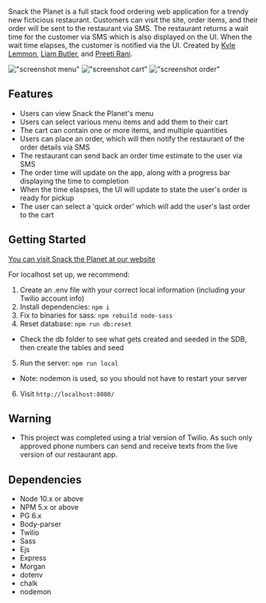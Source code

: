 Snack the Planet is a full stack food ordering web application for a trendy new ficticious restaurant. Customers can visit the site, order items, and their order will be sent to the restaurant via SMS. The restaurant returns a wait time for the customer via SMS which is also displayed on the UI. When the wait time elapses, the customer is notified via the UI. Created by [Kyle Lemmon](https://github.com/lemmonk), [Liam Butler](https://github.com/brjl), and [Preeti Rani](https://github.com/Preetirani123).



!["screenshot menu"](https://github.com/brjl/midterm/blob/master/public/image/browser-menu.png)
!["screenshot cart"](https://github.com/brjl/midterm/blob/master/public/image/browser-cart.png)
!["screenshot order"](https://github.com/brjl/midterm/blob/master/public/image/browser-pickup.png)

## Features

- Users can view Snack the Planet's menu
- Users can select various menu items and add them to their cart
- The cart can contain one or more items, and multiple quantities
- Users can place an order, which will then notify the restaurant of the order details via SMS
- The restaurant can send back an order time estimate to the user via SMS
- The order time will update on the app, along with a progress bar displaying the time to completion
- When the time elaspses, the UI will update to state the user's order is ready for pickup
- The user can select a 'quick order' which will add the user's last order to the cart

## Getting Started

[You can visit Snack the Planet at our website](http://snack-the-planet.herokuapp.com/)

For localhost set up, we recommend:

1. Create an .env file with your correct local information (including your Twilio account info)
2. Install dependencies: `npm i`
3. Fix to binaries for sass: `npm rebuild node-sass`
4. Reset database: `npm run db:reset`
  - Check the db folder to see what gets created and seeded in the SDB, then create the tables and seed
5. Run the server: `npm run local`
  - Note: nodemon is used, so you should not have to restart your server
6. Visit `http://localhost:8080/`

## Warning

- This project was completed using a trial version of Twilio. As such only approved phone numbers can send and receive texts from the live version of our restaurant app.

## Dependencies

- Node 10.x or above
- NPM 5.x or above
- PG 6.x
- Body-parser
- Twilio
- Sass
- Ejs
- Express
- Morgan
- dotenv
- chalk
- nodemon

